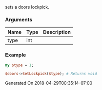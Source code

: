 sets a doors lockpick.
### Arguments
**Name**|**Type**|**Description**
:---|:---|:---
type|int|

### Example

```perl
my $type = 1;

$doors->SetLockpick($type); # Returns void
```


Generated On 2018-04-29T00:35:14-07:00